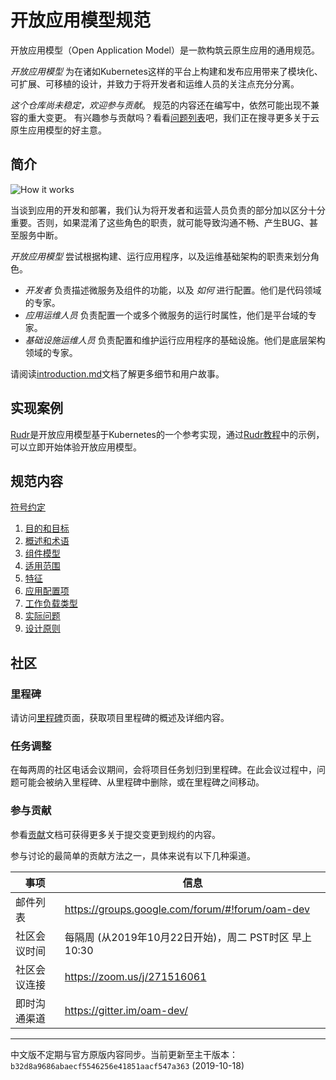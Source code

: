 # 开放应用模型规范

开放应用模型（Open Application Model）是一款构筑云原生应用的通用规范。

_开放应用模型_ 为在诸如Kubernetes这样的平台上构建和发布应用带来了模块化、可扩展、可移植的设计，并致力于将开发者和运维人员的关注点充分分离。

*这个仓库尚未稳定，欢迎参与贡献*。
规范的内容还在编写中，依然可能出现不兼容的重大变更。
有兴趣参与贡献吗？看看[问题列表](https://github.com/oam-dev/spec/issues)吧，我们正在搜寻更多关于云原生应用模型的好主意。

## 简介

![How it works][how-it-works]

当谈到应用的开发和部署，我们认为将开发者和运营人员负责的部分加以区分十分重要。否则，如果混淆了这些角色的职责，就可能导致沟通不畅、产生BUG、甚至服务中断。

_开放应用模型_ 尝试根据构建、运行应用程序，以及运维基础架构的职责来划分角色。

* _开发者_ 负责描述微服务及组件的功能，以及 _如何_ 进行配置。他们是代码领域的专家。
* _应用运维人员_ 负责配置一个或多个微服务的运行时属性，他们是平台域的专家。
* _基础设施运维人员_ 负责配置和维护运行应用程序的基础设施。他们是底层架构领域的专家。

请阅读[introduction.md](./introduction.md)文档了解更多细节和用户故事。

## 实现案例

[Rudr](https://github.com/oam-dev/rudr)是开放应用模型基于Kubernetes的一个参考实现，通过[Rudr教程](https://github.com/oam-dev/rudr/blob/master/docs/tutorials/deploy_and_update.md)中的示例，可以立即开始体验开放应用模型。

## 规范内容

[符号约定](notational_convention.md)

  1. [目的和目标](1.purpose_and_goals.md)
  2. [概述和术语](2.overview_and_terminology.md)
  3. [组件模型](3.component_model.md)
  4. [适用范围](4.application_scopes.md)
  5. [特征](5.traits.md)
  6. [应用配置项](6.application_configuration.md)
  7. [工作负载类型](7.workload_types.md)
  8. [实际问题](8.practical_considerations.md)
  9. [设计原则](9.design_principles.md)


## 社区

### 里程碑

请访问[里程碑](https://github.com/microsoft/hydra-spec/milestones)页面，获取项目里程碑的概述及详细内容。

### 任务调整 

在每两周的社区电话会议期间，会将项目任务划归到里程碑。在此会议过程中，问题可能会被纳入里程碑、从里程碑中删除，或在里程碑之间移动。

### 参与贡献

参看[贡献](CONTRIBUTING.md)文档可获得更多关于提交变更到规约的内容。

参与讨论的最简单的贡献方法之一，具体来说有以下几种渠道。

| 事项        | 信息  |
|---------------------|---|
| 邮件列表 | https://groups.google.com/forum/#!forum/oam-dev |
| 社区会议时间 | 每隔周 (从2019年10月22日开始)，周二 PST时区 早上10:30  |
| 社区会议连接 | https://zoom.us/j/271516061 |
| 即时沟通渠道 | https://gitter.im/oam-dev/ |

[how-it-works]: assets/how-it-works.png

---

中文版不定期与官方原版内容同步。当前更新至主干版本：`b32d8a9686abaecf5546256e41851aacf547a363` (2019-10-18)
